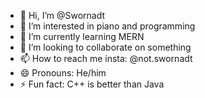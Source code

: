- 👋 Hi, I’m @Swornadt
- 👀 I’m interested in piano and programming
- 🌱 I’m currently learning MERN
- 💞️ I’m looking to collaborate on something
- 📫 How to reach me insta: @not.swornadt
- 😄 Pronouns: He/him
- ⚡ Fun fact: C++ is better than Java

<!---
Swornadt/Swornadt is a ✨ special ✨ repository because its `README.md` (this file) appears on your GitHub profile.
You can click the Preview link to take a look at your changes.
--->
